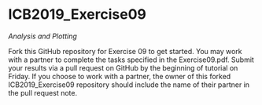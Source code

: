 # ICB2019_Exercise09
*Analysis and Plotting*

Fork this GitHub repository for Exercise 09 to get started. You may work with a partner to complete the tasks specified in the Exercise09.pdf. Submit your results via a pull request on GitHub by the beginning of tutorial on Friday. If you choose to work with a partner, the owner of this forked ICB2019_Exercise09 repository should include the name of their partner in the pull request note.
